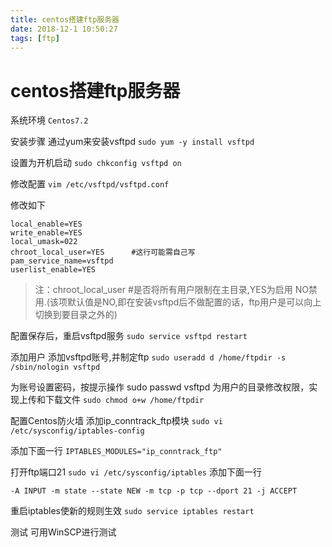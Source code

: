 ```yaml
---
title: centos搭建ftp服务器
date: 2018-12-1 10:50:27
tags: [ftp]
---
```

# centos搭建ftp服务器

系统环境
`Centos7.2`

安装步骤
通过yum来安装vsftpd
`sudo yum -y install vsftpd`

设置为开机启动
`sudo chkconfig vsftpd on`

修改配置
`vim /etc/vsftpd/vsftpd.conf`

修改如下
```
local_enable=YES
write_enable=YES
local_umask=022
chroot_local_user=YES      #这行可能需自己写
pam_service_name=vsftpd
userlist_enable=YES
```
> 注：chroot_local_user #是否将所有用户限制在主目录,YES为启用 NO禁用.(该项默认值是NO,即在安装vsftpd后不做配置的话，ftp用户是可以向上切换到要目录之外的)

配置保存后，重启vsftpd服务
`sudo service vsftpd restart`

添加用户
添加vsftpd账号,并制定ftp
`sudo useradd d /home/ftpdir -s /sbin/nologin vsftpd`

为账号设置密码，按提示操作
sudo passwd vsftpd
为用户的目录修改权限，实现上传和下载文件
`sudo chmod o+w /home/ftpdir`

配置Centos防火墙
添加ip_conntrack_ftp模块
`sudo vi /etc/sysconfig/iptables-config`

添加下面一行
`IPTABLES_MODULES="ip_conntrack_ftp"`

打开ftp端口21
`sudo vi /etc/sysconfig/iptables`
添加下面一行

`-A INPUT -m state --state NEW -m tcp -p tcp --dport 21 -j ACCEPT`

重启iptables使新的规则生效
`sudo service iptables restart`

测试
可用WinSCP进行测试
